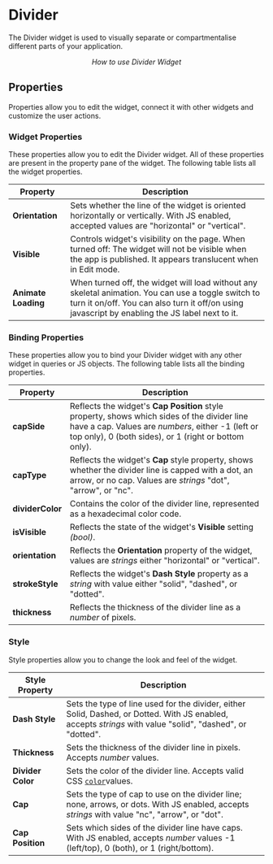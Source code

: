 # Divider

The Divider widget is used to visually separate or compartmentalise different parts of your application.

<figure>
  <object data="https://www.youtube.com/embed/rTJtDOusWmM?autoplay=0" width='860px' height='515px'></object> 
  <figcaption align="center"><i>How to use Divider Widget</i></figcaption>
</figure>

## Properties

Properties allow you to edit the widget, connect it with other widgets and customize the user actions.

### Widget Properties

These properties allow you to edit the Divider widget. All of these properties are present in the property pane of the widget. The following table lists all the widget properties.

| Property            | Description                                                                                                                                                                                            |
| ------------------- | ------------------------------------------------------------------------------------------------------------------------------------------------------------------------------------------------------ |
| **Orientation**     | Sets whether the line of the widget is oriented horizontally or vertically. With JS enabled, accepted values are "horizontal" or "vertical".                                                           |
| **Visible**         | Controls widget's visibility on the page. When turned off: The widget will not be visible when the app is published. It appears translucent when in Edit mode.                                         |
| **Animate Loading** | When turned off, the widget will load without any skeletal animation. You can use a toggle switch to turn it on/off. You can also turn it off/on using javascript by enabling the JS label next to it. |

### Binding Properties

These properties allow you to bind your Divider widget with any other widget in queries or JS objects. The following table lists all the binding properties.

| Property         | Description                                                                                                                                                                                               |
| ---------------- | --------------------------------------------------------------------------------------------------------------------------------------------------------------------------------------------------------- |
| **capSide**      | Reflects the widget's **Cap Position** style property, shows which sides of the divider line have a cap. Values are _numbers_, either -1 (left or top only), 0 (both sides), or 1 (right or bottom only). |
| **capType**      | Reflects the widget's **Cap** style property, shows whether the divider line is capped with a dot, an arrow, or no cap. Values are _strings_ "dot", "arrow", or "nc".                                     |
| **dividerColor** | Contains the color of the divider line, represented as a hexadecimal color code.                                                                                                                          |
| **isVisible**    | Reflects the state of the widget's **Visible** setting _(bool)_.                                                                                                                                          |
| **orientation**  | Reflects the **Orientation** property of the widget, values are _strings_ either "horizontal" or "vertical".                                                                                              |
| **strokeStyle**  | Reflects the widget's **Dash Style** property as a _string_ with value either "solid", "dashed", or "dotted".                                                                                             |
| **thickness**    | Reflects the thickness of the divider line as a _number_ of pixels.                                                                                                                                       |

### Style

Style properties allow you to change the look and feel of the widget.

| Style Property    | Description                                                                                                                                                |
| ----------------- | ---------------------------------------------------------------------------------------------------------------------------------------------------------- |
| **Dash Style**    | Sets the type of line used for the divider, either Solid, Dashed, or Dotted. With JS enabled, accepts _strings_ with value "solid", "dashed", or "dotted". |
| **Thickness**     | Sets the thickness of the divider line in pixels. Accepts _number_ values.                                                                                 |
| **Divider Color** | Sets the color of the divider line. Accepts valid CSS [`color`](https://developer.mozilla.org/en-US/docs/Web/CSS/color)values.                            |
| **Cap**           | Sets the type of cap to use on the divider line; none, arrows, or dots. With JS enabled, accepts _strings_ with value "nc", "arrow", or "dot".             |
| **Cap Position**  | Sets which sides of the divider line have caps. With JS enabled, accepts _number_ values -1 (left/top), 0 (both), or 1 (right/bottom).                     |

